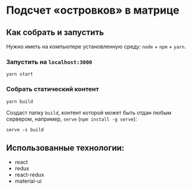 # Подсчет «островков» в матрице

## Как собрать и запустить

Нужно иметь на компьютере установленную среду: `node` + `npm` + `yarn`.

### Запустить на `localhost:3000`

```shell
yarn start
```

### Собрать статический контент

```shell
yarn build
```

Создаст папку `build`, контент которой может быть отдан любым сервером, например, `serve` (`npm install -g serve`):

```shell
serve -s build
```

## Использованные технологии:

* react
* redux
* react-redux
* material-ui
